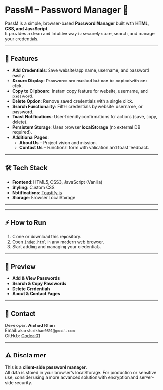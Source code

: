 # PassM – Password Manager 🔐

PassM is a simple, browser-based **Password Manager** built with **HTML, CSS, and JavaScript**.  
It provides a clean and intuitive way to securely store, search, and manage your credentials.

---

## 🚀 Features
- **Add Credentials**: Save website/app name, username, and password easily.
- **Secure Display**: Passwords are masked but can be copied with one click.
- **Copy to Clipboard**: Instant copy feature for website, username, and password.
- **Delete Option**: Remove saved credentials with a single click.
- **Search Functionality**: Filter credentials by website, username, or password.
- **Toast Notifications**: User-friendly confirmations for actions (save, copy, delete).
- **Persistent Storage**: Uses browser **localStorage** (no external DB required).
- **Additional Pages**:
  - **About Us** – Project vision and mission.
  - **Contact Us** – Functional form with validation and toast feedback.

---

## 🛠️ Tech Stack
- **Frontend**: HTML5, CSS3, JavaScript (Vanilla)
- **Styling**: Custom CSS
- **Notifications**: [Toastify.js](https://apvarun.github.io/toastify-js/)
- **Storage**: Browser LocalStorage

---




---

## ⚡ How to Run
1. Clone or download this repository.
2. Open `index.html` in any modern web browser.
3. Start adding and managing your credentials.

---

## 📸 Preview
- **Add & View Passwords**  
- **Search & Copy Passwords**  
- **Delete Credentials**  
- **About & Contact Pages**

---

## 📧 Contact
Developer: **Arshad Khan**  
Email: `akarshadkhan0801@gmail.com`  
GitHub: [Codeoi01](https://github.com/Codeoi01)

---

## ⚠️ Disclaimer
This is a **client-side password manager**.  
All data is stored in your browser’s localStorage. For production or sensitive use, consider using a more advanced solution with encryption and server-side security.


